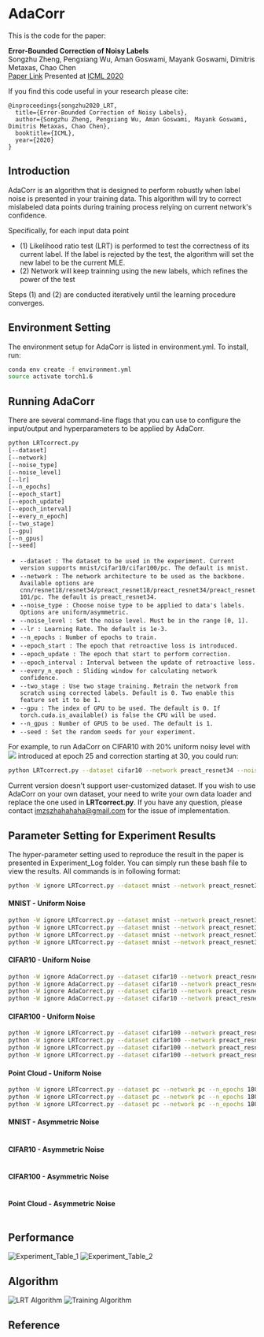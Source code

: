 # AdaCorr

This is the code for the paper:

**<a> Error-Bounded Correction of Noisy Labels </a>**
<br>
Songzhu Zheng, Pengxiang Wu, Aman Goswami, Mayank Goswami, Dimitris Metaxas, Chao Chen
</br>
[Paper Link](https://arxiv.org/pdf/2011.10077.pdf)
Presented at [ICML 2020](https://icml.cc/virtual/2020/poster/6161)

If you find this code useful in your research please cite:
```
@inproceedings{songzhu2020_LRT,
  title={Error-Bounded Correction of Noisy Labels},
  author={Songzhu Zheng, Pengxiang Wu, Aman Goswami, Mayank Goswami, Dimitris Metaxas, Chao Chen},
  booktitle={ICML},
  year={2020}
}
```

## Introduction 

AdaCorr is an algorithm that is designed to perform robustly when label noise is presented in your training data. This algorithm will try to correct mislabeled data points during training process relying on current network's confidence. 

Specifically, for each input data point
- (1) Likelihood ratio test (LRT) is performed to test the correctness of its current label. If the label is rejected by the test, the algorithm will set the new label to be the current MLE. 
- (2) Network will keep trainning using the new labels, which refines the power of the test

Steps (1) and (2) are conducted iteratively until the learning procedure converges.

## Environment Setting

The environment setup for AdaCorr is listed in environment.yml. To install, run:

```bash
conda env create -f environment.yml
source activate torch1.6
```

## Running AdaCorr 

There are several command-line flags that you can use to configure the input/output and hyperparameters to be applied by AdaCorr.

```bash
python LRTcorrect.py 
[--dataset] 
[--network]  
[--noise_type]
[--noise_level]
[--lr] 
[--n_epochs] 
[--epoch_start] 
[--epoch_update] 
[--epoch_interval] 
[--every_n_epoch] 
[--two_stage] 
[--gpu] 
[--n_gpus] 
[--seed]
```

- `--dataset : The dataset to be used in the experiment. Current version supports mnist/cifar10/cifar100/pc. The default is mnist.`
- `--network : The network architecture to be used as the backbone. Available options are cnn/resnet18/resnet34/preact_resnet18/preact_resnet34/preact_resnet101/pc. The default is preact_resnet34.`
- `--noise_type : Choose noise type to be applied to data's labels. Options are uniform/asymmetric.`
- `--noise_level : Set the noise level. Must be in the range [0, 1].`
- `--lr : Learning Rate. The default is 1e-3.`
- `--n_epochs : Number of epochs to train.`
- `--epoch_start : The epoch that retroactive loss is introduced.`
- `--epoch_update : The epoch that start to perform correction.`
- `--epoch_interval : Interval between the update of retroactive loss.`
- `--every_n_epoch : Sliding window for calculating network confidence.`
- `--two_stage : Use two stage training. Retrain the network from scratch using corrected labels. Default is 0. Two enable this feature set it to be 1.`
- `--gpu : The index of GPU to be used. The default is 0. If torch.cuda.is_available() is false the CPU will be used.`
- `--n_gpus : Number of GPUS to be used. The default is 1.`
- `--seed : Set the random seeds for your experiment.`

For example, to run AdaCorr on CIFAR10 with 20% uniform noisy level with <img src="https://render.githubusercontent.com/render/math?math=L_{ce}"> introduced at epoch 25 and correction starting at 30, you could run:
```bash
python LRTcorrect.py --dataset cifar10 --network preact_resnet34 --noise_type uniform --noise_level 0.2 --n_epochs 180 --epoch_start 25 --epoch_update 30
```

Current version doesn't support user-customized dataset. If you wish to use AdaCorr on your own dataset, your need to write your own data loader and replace the one used in __LRTcorrect.py__. If you have any question, please contact <imzszhahahaha@gmail.com> for the issue of implementation.

## Parameter Setting for Experiment Results ##
The hyper-parameter setting used to reproduce the result in the paper is presented in Experiment_Log folder. You can simply run these bash file to view the results.
All commands is in following format:
```bash
python -W ignore LRTcorrect.py --dataset mnist --network preact_resnet34 --noise_type uniform --noise_level 0.2 --lr 1e-3 --epoch_start 10 --epoch_update 15 --n_epochs 180 --n_gpus 1 --gpu 0
```
#### MNIST - Uniform Noise ####
```bash
python -W ignore LRTcorrect.py --dataset mnist --network preact_resnet34 --noise_type uniform --noise_level 0.2 --lr 1e-3 --epoch_start 10 --epoch_update 15 --n_epochs 180 --n_gpus 1 --gpu 0
python -W ignore LRTcorrect.py --dataset mnist --network preact_resnet34 --noise_type uniform --noise_level 0.4 --lr 1e-3 --epoch_start 10 --epoch_update 15 --n_epochs 180 --n_gpus 1 --gpu 0 
python -W ignore LRTcorrect.py --dataset mnist --network preact_resnet34 --noise_type uniform --noise_level 0.6 --lr 1e-3 --epoch_start 10 --epoch_update 15 --n_epochs 180 --n_gpus 1 --gpu 0 
python -W ignore LRTcorrect.py --dataset mnist --network preact_resnet34 --noise_type uniform --noise_level 0.8 --lr 1e-3  --epoch_start 5 --epoch_update 10 --n_epochs 180 --n_gpus 1 --gpu 0 
```
#### CIFAR10 - Uniform Noise ####
```bash
python -W ignore AdaCorrect.py --dataset cifar10 --network preact_resnet34 --noise_type uniform --noise_level 0.2 --lr 1e-3 --n_epochs 180 --epoch_start 25 --epoch_update 30 --gpu 1 --n_gpus 1
python -W ignore AdaCorrect.py --dataset cifar10 --network preact_resnet34 --noise_type uniform --noise_level 0.4 --lr 1e-3 --n_epochs 180 --epoch_start 25 --epoch_update 30 --gpu 1 --n_gpus 1
python -W ignore AdaCorrect.py --dataset cifar10 --network preact_resnet34 --noise_type uniform --noise_level 0.6 --lr 1e-3 --n_epochs 180 --epoch_start 25 --epoch_update 30 --gpu 1 --n_gpus 1
python -W ignore AdaCorrect.py --dataset cifar10 --network preact_resnet34 --noise_type uniform --noise_level 0.8 --lr 1e-3 --n_epochs 180 --epoch_start 20 --epoch_update 25 --gpu 1 --n_gpus 1 
```
#### CIFAR100 - Uniform Noise ####
```bash
python -W ignore LRTcorrect.py --dataset cifar100 --network preact_resnet34 --n_epochs 180 --lr 1e-3 --noise_type uniform --noise_level 0.2 --epoch_start 25 --epoch_update 30 --gpu 0 --n_gpus 1
python -W ignore LRTcorrect.py --dataset cifar100 --network preact_resnet34 --n_epochs 180 --lr 1e-3 --noise_type uniform --noise_level 0.4 --epoch_start 25 --epoch_update 30 --gpu 0 --n_gpus 1
python -W ignore LRTcorrect.py --dataset cifar100 --network preact_resnet34 --n_epochs 180 --lr 1e-3 --noise_type uniform --noise_level 0.6 --epoch_start 25 --epoch_update 30 --gpu 0 --n_gpus 1
python -W ignore LRTcorrect.py --dataset cifar100 --network preact_resnet34 --n_epochs 180 --lr 1e-3 --noise_type uniform --noise_level 0.8 --epoch_start 30 --epoch_update 35 --gpu 0 --n_gpus 1
```
#### Point Cloud - Uniform Noise ####
```bash
python -W ignore LRTcorrect.py --dataset pc --network pc --n_epochs 180 --lr 2e-3 --noise_type uniform --noise_level 0.2 --epoch_start 10 --epoch_update 15 --n_gpus 1 --gpu 3
python -W ignore LRTcorrect.py --dataset pc --network pc --n_epochs 180 --lr 2e-3 --noise_type uniform --noise_level 0.4 --epoch_start 10 --epoch_update 15 --n_gpus 1 --gpu 3
python -W ignore LRTcorrect.py --dataset pc --network pc --n_epochs 180 --lr 2e-3 --noise_type uniform --noise_level 0.6 --epoch_start 10 --epoch_update 15 --n_gpus 1 --gpu 3
```

#### MNIST - Asymmetric Noise ####
```bash
```
#### CIFAR10 - Asymmetric Noise ####
```bash
```
#### CIFAR100 - Asymmetric Noise ####
```bash
```
#### Point Cloud - Asymmetric Noise ####
```bash
```

## Performance
![Experiment_Table_1](https://github.com/pingqingsheng/LRT/blob/master/images/exp_table1.png)
![Experiment_Table_2](https://github.com/pingqingsheng/LRT/blob/master/images/exp_table2.png)

## Algorithm
![LRT Algorithm](https://github.com/pingqingsheng/LRT/blob/master/images/alg_1.png)
![Training Algorithm](https://github.com/pingqingsheng/LRT/blob/master/images/alg_2.png)

## Reference


